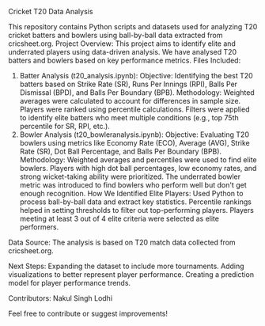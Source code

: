Cricket T20 Data Analysis

This repository contains Python scripts and datasets used for analyzing T20 cricket batters and bowlers using ball-by-ball data extracted from cricsheet.org.
Project Overview:
This project aims to identify elite and underrated players using data-driven analysis. We have analysed T20 batters and bowlers based on key performance metrics.
Files Included:
1. Batter Analysis (t20_analysis.ipynb):
Objective: Identifying the best T20 batters based on Strike Rate (SR), Runs Per Innings (RPI), Balls Per Dismissal (BPD), and Balls Per Boundary (BPB).
Methodology:
Weighted averages were calculated to account for differences in sample size.
Players were ranked using percentile calculations.
Filters were applied to identify elite batters who meet multiple conditions (e.g., top 75th percentile for SR, RPI, etc.).
2. Bowler Analysis (t20_bowleranalysis.ipynb):
Objective: Evaluating T20 bowlers using metrics like Economy Rate (ECO), Average (AVG), Strike Rate (SR), Dot Ball Percentage, and Balls Per Boundary (BPB).
Methodology:
Weighted averages and percentiles were used to find elite bowlers.
Players with high dot ball percentages, low economy rates, and strong wicket-taking ability were prioritized.
The underrated bowler metric was introduced to find bowlers who perform well but don't get enough recognition.
How We Identified Elite Players:
Used Python to process ball-by-ball data and extract key statistics.
Percentile rankings helped in setting thresholds to filter out top-performing players.
Players meeting at least 3 out of 4 elite criteria were selected as elite performers.

Data Source:
The analysis is based on T20 match data collected from cricsheet.org.

Next Steps:
Expanding the dataset to include more tournaments.
Adding visualizations to better represent player performance.
Creating a prediction model for player performance trends.

Contributors:
Nakul Singh Lodhi

Feel free to contribute or suggest improvements!

